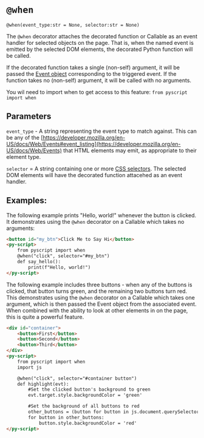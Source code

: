 # `@when`

`@when(event_type:str = None, selector:str = None)`

The `@when` decorator attaches the decorated function or Callable as an event handler for selected objects on the page. That is, when the named event is emitted by the selected DOM elements, the decorated Python function will be called.

If the decorated function takes a single (non-self) argument, it will be passed the [Event object](https://developer.mozilla.org/en-US/docs/Web/API/Event) corresponding to the triggered event. If the function takes no (non-self) argument, it will be called with no arguments.

You wil need to import when to get access to this feature:
`from pyscript import when`

## Parameters

`event_type` - A string representing the event type to match against. This can be any of the [https://developer.mozilla.org/en-US/docs/Web/Events#event_listing](https://developer.mozilla.org/en-US/docs/Web/Events) that HTML elements may emit, as appropriate to their element type.

`selector` = A string containing one or more [CSS selectors](https://developer.mozilla.org/en-US/docs/Learn/CSS/Building_blocks/Selectors). The selected DOM elements will have the decorated function attacehed as an event handler.

## Examples:

The following example prints "Hello, world!" whenever the button is clicked. It demonstrates using the `@when` decorator on a Callable which takes no arguments:

```html
<button id="my_btn">Click Me to Say Hi</button>
<py-script>
    from pyscript import when
    @when("click", selector="#my_btn")
    def say_hello():
        print(f"Hello, world!")
</py-script>
```

The following example includes three buttons - when any of the buttons is clicked, that button turns green, and the remaining two buttons turn red. This demonstrates using the `@when` decorator on a Callable which takes one argument, which is then passed the Event object from the associated event. When combined with the ability to look at other elements in on the page, this is quite a powerful feature.

```html
<div id="container">
    <button>First</button>
    <button>Second</button>
    <button>Third</button>
</div>
<py-script>
    from pyscript import when
    import js

    @when("click", selector="#container button")
    def highlight(evt):
        #Set the clicked button's background to green
        evt.target.style.backgroundColor = 'green'

        #Set the background of all buttons to red
        other_buttons = (button for button in js.document.querySelectorAll('button') if button != evt.target)
        for button in other_buttons:
            button.style.backgroundColor = 'red'
</py-script>
```
